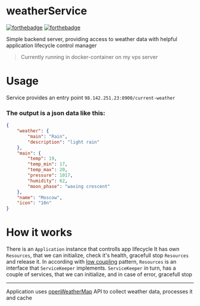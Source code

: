 # weatherService

[![forthebadge](https://forthebadge.com/images/badges/made-with-go.svg)](https://forthebadge.com) [![forthebadge](http://forthebadge.com/images/badges/built-with-love.svg)](http://forthebadge.com)

Simple backend server, providing access to weather data with helpful application lifecycle control manager
> Currently running in docker-container on my vps server

# Usage

Service provides an entry point `98.142.251.23:8900/current-weather`
### The output is a json data like this:
```json
{
    "weather": {
        "main": "Rain",
        "description": "light rain"
    },
    "main": {
        "temp": 19,
        "temp_min": 17,
        "temp_max": 20,
        "pressure": 1017,
        "humidity": 62,
        "moon_phase": "waxing crescent"
    },
    "name": "Moscow",
    "icon": "10n"
}
```

# How it works

There is an `Application` instance that controlls app lifecycle
It has own `Resources`, that we can initialize, check it's health, gracefull stop `Resources` and release it.
In according with [low coupling](https://en.wikipedia.org/wiki/Coupling_(computer_programming)) pattern, `Resources` is an interface that `ServiceKeeper` implements.
`ServiceKeeper` in turn, has a couple of services, that we can initialize, and in case of error, gracefull stop
___
Application uses [openWeatherMap](https://openweathermap.org/`) API to collect weather data, processes it and cache
